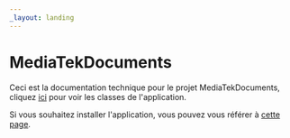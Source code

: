 ```yaml
---
_layout: landing
---
```


# MediaTekDocuments

Ceci est la documentation technique pour le projet MediaTekDocuments, cliquez [ici](api/MediaTekDocuments.html) pour voir les classes de l'application.

Si vous souhaitez installer l'application, vous pouvez vous référer à [cette page](docs/getting-started.html).